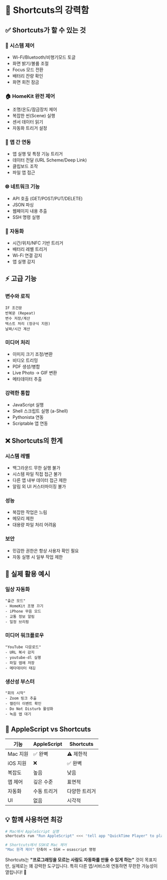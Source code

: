 # 🚀 Shortcuts의 강력함

## ✅ **Shortcuts가 할 수 있는 것**

### 📱 **시스템 제어**
- Wi-Fi/Bluetooth/비행기모드 토글
- 화면 밝기/볼륨 조절
- Focus 모드 전환
- 배터리 잔량 확인
- 화면 회전 잠금

### 🏠 **HomeKit 완전 제어**
- 조명/온도/잠금장치 제어
- 복잡한 씬(Scene) 실행
- 센서 데이터 읽기
- 자동화 트리거 설정

### 📲 **앱 간 연동**
- 앱 실행 및 특정 기능 트리거
- 데이터 전달 (URL Scheme/Deep Link)
- 클립보드 조작
- 파일 앱 접근

### 🌐 **네트워크 기능**
- API 호출 (GET/POST/PUT/DELETE)
- JSON 파싱
- 웹페이지 내용 추출
- SSH 명령 실행

### 🤖 **자동화**
- 시간/위치/NFC 기반 트리거
- 배터리 레벨 트리거
- Wi-Fi 연결 감지
- 앱 실행 감지

## ⚡ **고급 기능**

### **변수와 로직**
```
IF 조건문
반복문 (Repeat)
변수 저장/계산
텍스트 처리 (정규식 지원)
날짜/시간 계산
```

### **미디어 처리**
- 이미지 크기 조정/변환
- 비디오 트리밍
- PDF 생성/병합
- Live Photo → GIF 변환
- 메타데이터 추출

### **강력한 통합**
- JavaScript 실행
- Shell 스크립트 실행 (a-Shell)
- Pythonista 연동
- Scriptable 앱 연동

## ❌ **Shortcuts의 한계**

### **시스템 레벨**
- 백그라운드 무한 실행 불가
- 시스템 파일 직접 접근 불가
- 다른 앱 내부 데이터 접근 제한
- 알림 외 UI 커스터마이징 불가

### **성능**
- 복잡한 작업은 느림
- 메모리 제한
- 대용량 파일 처리 어려움

### **보안**
- 민감한 권한은 항상 사용자 확인 필요
- 자동 실행 시 일부 작업 제한

## 🎯 **실제 활용 예시**

### **일상 자동화**
```
"출근 모드"
- HomeKit 조명 끄기
- iPhone 무음 모드
- 교통 정보 알림
- 일정 브리핑
```

### **미디어 워크플로우**
```
"YouTube 다운로드"
- URL 복사 감지
- youtube-dl 실행
- 파일 앱에 저장
- 메타데이터 태깅
```

### **생산성 부스터**
```
"회의 시작"
- Zoom 링크 추출
- 캘린더 이벤트 확인
- Do Not Disturb 활성화
- 녹음 앱 대기
```

## 🔗 **AppleScript vs Shortcuts**

| 기능 | AppleScript | Shortcuts |
|------|------------|-----------|
| Mac 지원 | ✅ 완벽 | ⚠️ 제한적 |
| iOS 지원 | ❌ | ✅ 완벽 |
| 복잡도 | 높음 | 낮음 |
| 앱 제어 | 깊은 수준 | 표면적 |
| 자동화 | 수동 트리거 | 다양한 트리거 |
| UI | 없음 | 시각적 |

## 💡 **함께 사용하면 최강**

```bash
# Mac에서 AppleScript 실행
shortcuts run "Run AppleScript" <<< 'tell app "QuickTime Player" to play'

# Shortcuts에서 SSH로 Mac 제어
"Mac 원격 제어" 단축어 → SSH → osascript 명령
```

Shortcuts는 **"프로그래밍을 모르는 사람도 자동화를 만들 수 있게 하는"** 것이 목표지만, 실제로는 꽤 강력한 도구입니다. 특히 다른 앱/서비스와 연동하면 무한한 가능성이 열립니다! 🎨